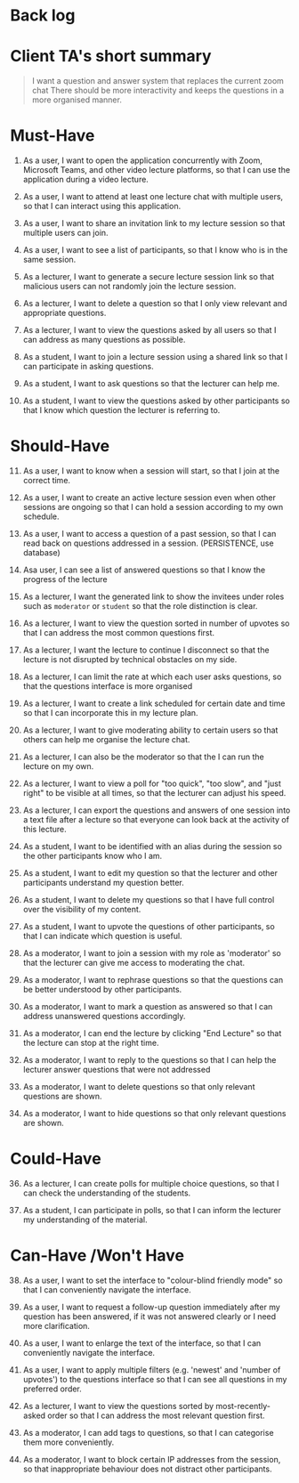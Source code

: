 # Back log 

# Client TA's short summary 

> I want a question and answer system that replaces the current zoom chat
> There should be more interactivity and keeps the questions in a more organised manner.


# Must-Have 

1. As a user, I want to open the application concurrently with Zoom, Microsoft Teams, and other video lecture platforms, so that I can use the application during a video lecture.

2. As a user, I want to attend at least one lecture chat with multiple users, so that I can interact using this application. 

3. As a user, I want to share an invitation link to my lecture session so that multiple users can join.  

4. As a user, I want to see a list of participants, so that I know who is in the same session. 

5. As a lecturer, I want to generate a secure lecture session link so that malicious users can not randomly join the lecture session. 

6. As a lecturer, I want to delete a question so that I only view relevant and appropriate questions.

7. As a lecturer, I want to view the questions asked by all users so that I can address as many questions as possible. 

8. As a student, I want to join a lecture session using a shared link so that I can participate in asking questions. 

9.  As a student, I want to ask questions so that the lecturer can help me. 
 
10. As a student, I want to view the questions asked by other participants so that I know which question the lecturer is referring to. 

  
# Should-Have 

11. As a user,  I want to know when a session will start, so that I join at the correct time. 

12. As a user, I want to create an active lecture session even when other sessions are ongoing so that I can hold a session according to my own schedule. 

13. As a user, I want to access a question of a past session, so that I can read back on questions addressed in a session.  (PERSISTENCE, use database)

14. Asa user, I can see a list of answered questions so that I know the progress of the lecture 

15. As a lecturer, I want the generated link to show the invitees under roles such as `moderator` or `student` so that the role distinction is clear. 

16. As a lecturer, I want to view the question sorted in number of upvotes so that I can address the most common questions first. 

17. As a lecturer, I want the lecture to continue I disconnect so that the lecture is not disrupted by technical obstacles on my side. 

18. As a lecturer, I can limit the rate at which each user asks questions, so that the questions interface is more organised 

19. As a lecturer, I want to create a link scheduled for certain date and time so that I can incorporate this in my lecture plan. 

20. As a lecturer, I want to give moderating ability to certain users so that others can help me organise the lecture chat. 

21. As a lecturer, I can also be the moderator so that the I can run the lecture on my own. 

22. As a lecturer, I want to view a poll for "too quick", "too slow", and "just right" to be visible at all times, so that the lecturer can adjust his speed. 

23. As a lecturer, I can export the questions and answers of one session into a text file after a lecture so that everyone can look back at the activity of this lecture. 

24. As a student, I want to be identified with an alias during the session so the other participants know who I am. 

25. As a student, I want to edit my question so that the lecturer and other participants understand my question better. 

26. As a student, I want to delete my questions so that I have full control over the visibility of my content. 

27. As a student, I want to upvote the questions of other participants, so that I can indicate which question is useful. 

28. As a moderator, I want to join a session with my role as 'moderator' so that the lecturer can give me access to moderating the chat. 

29. As a moderator, I want to rephrase questions so that the questions can be better understood by other participants. 

30. As a moderator, I want to mark a question as answered so that I can address unanswered questions accordingly. 

31. As a moderator, I can end the lecture by clicking "End Lecture" so that the lecture can stop at the right time. 

32. As a moderator, I want to reply to the questions so that I can help the lecturer answer questions that were not addressed 

33. As a moderator, I want to delete questions so that only relevant questions are shown. 

34. As a moderator, I want to hide questions so that only relevant questions are shown. 


# Could-Have 

36. As a lecturer, I can create polls for multiple choice questions, so that I can check the understanding of the students. 

37. As a student, I can participate in polls, so that I can inform the lecturer my understanding of the material. 



# Can-Have /Won't Have 

38. As a user, I want to set the interface to "colour-blind friendly mode" so that I can conveniently navigate the interface. 

39. As a user, I want to request a follow-up question immediately after my question has been answered, if it was not answered clearly or I need more clarification.

40. As a user, I want to enlarge the text of the interface, so that I can conveniently navigate the interface.

41. As a user, I want to apply multiple filters (e.g. 'newest' and 'number of upvotes') to the questions interface so that I can see all questions in my preferred order. 

42. As a lecturer, I want to view the questions sorted by most-recently-asked order so that I can address the most relevant question first. 

43. As a moderator, I can add tags to questions, so that I can categorise them more conveniently. 

44. As a moderator, I want to block certain IP addresses from the session, so that inappropriate behaviour does not distract other participants. 

